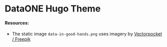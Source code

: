 # DataONE Hugo Theme


#### Resources:
- The static image `data-in-good-hands.png` uses imagery by [Vectorpocket / Freepik](https://www.freepik.com/vectorpocket)
